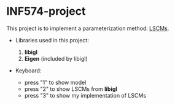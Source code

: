 # INF574-project

This project is to implement a parameterization method: [LSCMs](https://members.loria.fr/Bruno.Levy/papers/LSCM_SIGGRAPH_2002.pdf).

- Libraries used in this project:
	1. **libigl**
	2. **Eigen** (included by libigl)

- Keyboard:
	- press "1" to show model
	- press "2" to show LSCMs from **libigl**
	- press "3" to show my implementation of LSCMs